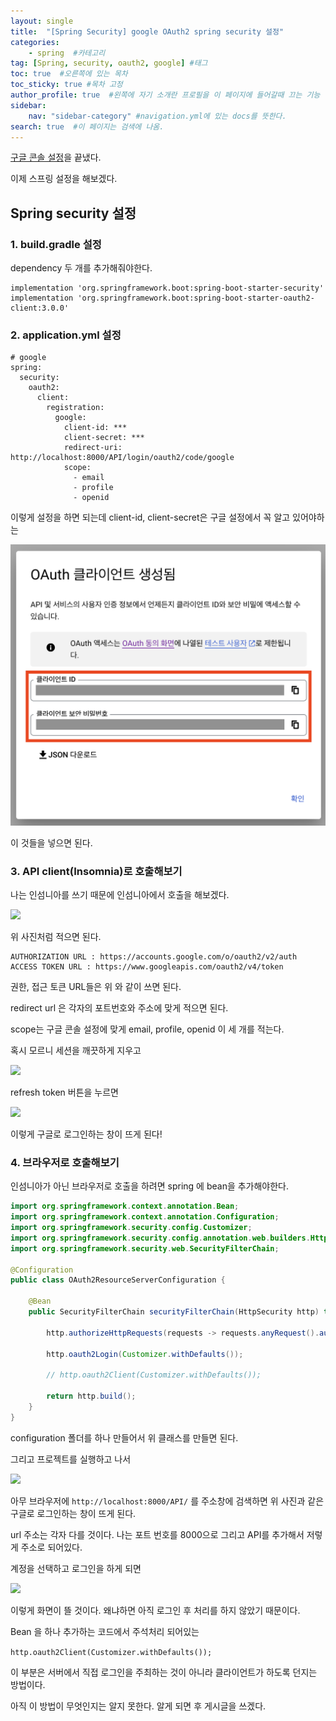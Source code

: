 ```yaml
---
layout: single
title:  "[Spring Security] google OAuth2 spring security 설정"
categories: 
    - spring  #카테고리
tag: [Spring, security, oauth2, google] #태그
toc: true  #오른쪽에 있는 목차
toc_sticky: true #목차 고정
author_profile: true  #왼쪽에 자기 소개란 프로필을 이 페이지에 들어갈때 끄는 기능
sidebar:
    nav: "sidebar-category" #navigation.yml에 있는 docs를 뜻한다.
search: true  #이 페이지는 검색에 나옴.
---
```


[구글 콘솔 설정](https://woolfie1101.github.io/spring/googleoauth2/)을 끝냈다.

이제 스프링 설정을 해보겠다. 

## Spring security 설정

### 1. build.gradle 설정

dependency 두 개를 추가해줘야한다.

```plaintext
implementation 'org.springframework.boot:spring-boot-starter-security'
implementation 'org.springframework.boot:spring-boot-starter-oauth2-client:3.0.0'
```

### 2. application.yml 설정

```plaintext
# google
spring:
  security:
    oauth2:
      client:
        registration:
          google:
            client-id: ***
            client-secret: ***
            redirect-uri: http://localhost:8000/API/login/oauth2/code/google
            scope:
              - email
              - profile
              - openid
```

이렇게 설정을 하면 되는데 client-id, client-secret은 구글 설정에서 꼭 알고 있어야하는 

![](/assets/images/2023/02/28/google15.png)

이 것들을 넣으면 된다.

### 3. API client(Insomnia)로 호출해보기

나는 인섬니아를 쓰기 때문에 인섬니아에서 호출을 해보겠다. 


![](/assets/images/2023-03/01/insomnia1.png)

위 사진처럼 적으면 된다. 

```plaintext
AUTHORIZATION URL : https://accounts.google.com/o/oauth2/v2/auth
ACCESS TOKEN URL : https://www.googleapis.com/oauth2/v4/token
```

권한, 접근 토큰 URL들은 위 와 같이 쓰면 된다.

redirect url 은 각자의 포트번호와 주소에 맞게 적으면 된다.

scope는 구글 콘솔 설정에 맞게 email, profile, openid 이 세 개를 적는다.

혹시 모르니 세션을 깨끗하게 지우고

![](/assets/images/2023-03/01/insomnia2.png)

refresh token 버튼을 누르면

![](/assets/images/2023-03/01/insomnia3.png)

이렇게 구글로 로그인하는 창이 뜨게 된다!

### 4. 브라우저로 호출해보기

인섬니아가 아닌 브라우저로 호출을 하려면 spring 에 bean을 추가해야한다.

```java
import org.springframework.context.annotation.Bean;
import org.springframework.context.annotation.Configuration;
import org.springframework.security.config.Customizer;
import org.springframework.security.config.annotation.web.builders.HttpSecurity;
import org.springframework.security.web.SecurityFilterChain;

@Configuration
public class OAuth2ResourceServerConfiguration {

    @Bean
    public SecurityFilterChain securityFilterChain(HttpSecurity http) throws Exception {

        http.authorizeHttpRequests(requests -> requests.anyRequest().authenticated());

        http.oauth2Login(Customizer.withDefaults());

        // http.oauth2Client(Customizer.withDefaults());

        return http.build();
    }
}
```

configuration 폴더를 하나 만들어서 위 클래스를 만들면 된다. 

그리고 프로젝트를 실행하고 나서

![](/assets/images/2023-03/01/browser.png)

아무 브라우저에 `http://localhost:8000/API/` 를 주소창에 검색하면 위 사진과 같은 구글로 로그인하는 창이 뜨게 된다. 

url 주소는 각자 다를 것이다. 나는 포트 번호를 8000으로 그리고 API를 추가해서 저렇게 주소로 되어있다.

계정을 선택하고 로그인을 하게 되면

![](/assets/images/2023-03/01/browser2.png)

이렇게 화면이 뜰 것이다. 왜냐하면 아직 로그인 후 처리를 하지 않았기 때문이다.


Bean 을 하나 추가하는 코드에서 주석처리 되어있는

` http.oauth2Client(Customizer.withDefaults()); `

이 부분은 서버에서 직접 로그인을 주최하는 것이 아니라 클라이언트가 하도록 던지는 방법이다. 

아직 이 방법이 무엇인지는 알지 못한다. 알게 되면 후 게시글을 쓰겠다.